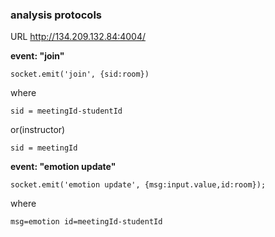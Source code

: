### analysis protocols

URL http://134.209.132.84:4004/

**event: "join"**

`socket.emit('join', {sid:room})`

where

`sid = meetingId-studentId`

or(instructor)

`sid = meetingId`

**event: "emotion update"**

`socket.emit('emotion update', {msg:input.value,id:room});`

where

`msg=emotion id=meetingId-studentId`
